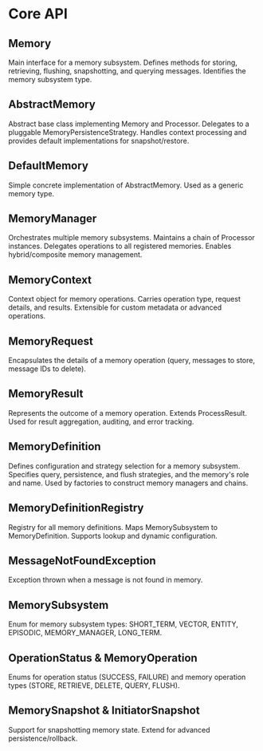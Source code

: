 # Core API

## Memory<T extends Message>
Main interface for a memory subsystem. Defines methods for storing, retrieving, flushing, snapshotting, and querying messages. Identifies the memory subsystem type.

## AbstractMemory<T extends Message>
Abstract base class implementing Memory and Processor<MemoryContext>. Delegates to a pluggable MemoryPersistenceStrategy. Handles context processing and provides default implementations for snapshot/restore.

## DefaultMemory
Simple concrete implementation of AbstractMemory. Used as a generic memory type.

## MemoryManager
Orchestrates multiple memory subsystems. Maintains a chain of Processor<MemoryContext> instances. Delegates operations to all registered memories. Enables hybrid/composite memory management.

## MemoryContext
Context object for memory operations. Carries operation type, request details, and results. Extensible for custom metadata or advanced operations.

## MemoryRequest
Encapsulates the details of a memory operation (query, messages to store, message IDs to delete).

## MemoryResult<T extends Message>
Represents the outcome of a memory operation. Extends ProcessResult<T>. Used for result aggregation, auditing, and error tracking.

## MemoryDefinition
Defines configuration and strategy selection for a memory subsystem. Specifies query, persistence, and flush strategies, and the memory's role and name. Used by factories to construct memory managers and chains.

## MemoryDefinitionRegistry
Registry for all memory definitions. Maps MemorySubsystem to MemoryDefinition. Supports lookup and dynamic configuration.

## MessageNotFoundException
Exception thrown when a message is not found in memory.

## MemorySubsystem
Enum for memory subsystem types: SHORT_TERM, VECTOR, ENTITY, EPISODIC, MEMORY_MANAGER, LONG_TERM.

## OperationStatus & MemoryOperation
Enums for operation status (SUCCESS, FAILURE) and memory operation types (STORE, RETRIEVE, DELETE, QUERY, FLUSH).

## MemorySnapshot & InitiatorSnapshot
Support for snapshotting memory state. Extend for advanced persistence/rollback. 